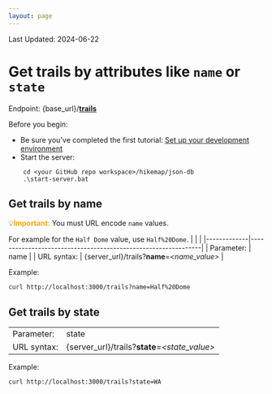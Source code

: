 ```yaml
---
layout: page
---
```

Last Updated: 2024-06-22

# Get trails by attributes like `name` or `state`

Endpoint: {base_url}/**[trails](trails.html)**

Before you begin: 
* Be sure you've completed the first tutorial: [Set up your development environment](tutorial-getting-started.html)
* Start the server: 
```
    cd <your GitHub repo workspace>/hikemap/json-db
    .\start-server.bat
 ```

## Get trails by name
💡<span style="color:orange">**Important:**</span> You must URL encode `name` values.

For example for the `Half Dome` value, use `Half%20Dome`.
|             |                                                               |
|-------------|---------------------------------------------------------------|
| Parameter:  | name                                                    |
| URL syntax: | {server_url}/trails?**name**=*<name_value>*       |

Example:
```
curl http://localhost:3000/trails?name=Half%20Dome
```

## Get trails by state

|             |                                                               |
|-------------|---------------------------------------------------------------|
| Parameter:  | state                                                    |
| URL syntax: | {server_url}/trails?**state**=*<state_value>*       |

Example:
```
curl http://localhost:3000/trails?state=WA
```